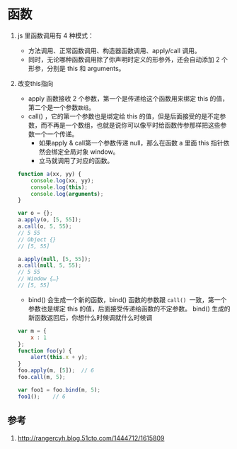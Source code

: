 
# 函数

1. js 里函数调用有 4 种模式：
	- 方法调用、正常函数调用、构造器函数调用、apply/call 调用。
	- 同时，无论哪种函数调用除了你声明时定义的形参外，还会自动添加 2 个形参，分别是 this 和 arguments。

2. 改变this指向
	
	- apply 函数接收 2 个参数，第一个是传递给这个函数用来绑定 this 的值，第二个是一个参数`数组`。
	- call() ，它的第一个参数也是绑定给 this 的值，但是后面接受的是不定参数，而不再是一个数组，也就是说你可以像平时给函数传参那样把这些参数一个一个传递。
		- 如果apply & call第一个参数传递 null，那么在函数 a 里面 this 指针依然会绑定全局对象 window。
		- 立马就调用了对应的函数。
	
	```js
	function a(xx, yy) {    
	    console.log(xx, yy);    
	    console.log(this);    
	    console.log(arguments);
	}
	
	var o = {};
	a.apply(o, [5, 55]); 
	a.call(o, 5, 55);
	// 5 55
	// Object {}
	// [5, 55]
	
	a.apply(null, [5, 55]);
	a.call(null, 5, 55);
	// 5 55
	// Window {…}
	// [5, 55]
	
	```

	- bind() 会生成一个新的函数，bind() 函数的参数跟 `call() `一致，第一个参数也是绑定 this 的值，后面接受传递给函数的不定参数。 bind() 生成的新函数返回后，你想什么时候调就什么时候调

	```js
	var m = {   
	    x : 1
	};
	function foo(y) {
	    alert(this.x + y);
	}
	foo.apply(m, [5]);  // 6
	foo.call(m, 5);
	
	var foo1 = foo.bind(m, 5);
	foo1();    // 6
	```



## 参考
1. http://rangercyh.blog.51cto.com/1444712/1615809
